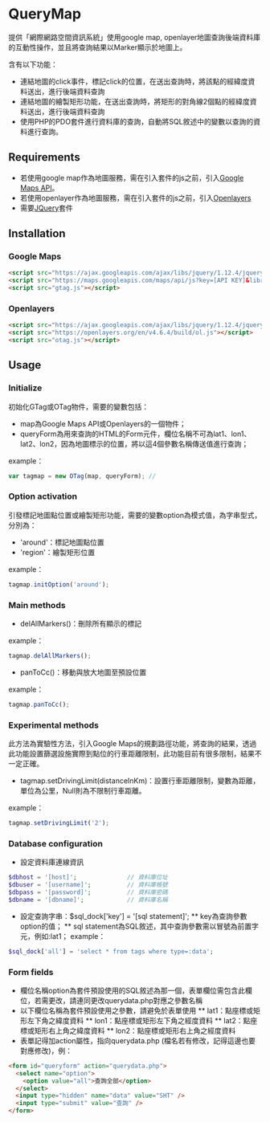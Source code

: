 # QueryMap

提供「網際網路空間資訊系統」使用google map, openlayer地圖查詢後端資料庫的互動性操作，並且將查詢結果以Marker顯示於地圖上。

含有以下功能：
* 連結地圖的click事件，標記click的位置，在送出查詢時，將該點的經緯度資料送出，進行後端資料查詢
* 連結地圖的繪製矩形功能，在送出查詢時，將矩形的對角線2個點的經緯度資料送出，進行後端資料查詢
* 使用PHP的PDO套件進行資料庫的查詢，自動將SQL敘述中的變數以查詢的資料進行查詢。

## Requirements

* 若使用google map作為地圖服務，需在引入套件的js之前，引入[Google Maps API](https://developers.google.com/maps/)。
* 若使用openlayer作為地圖服務，需在引入套件的js之前，引入[Openlayers](https://openlayers.org/)
* 需要[JQuery](https://jquery.com/)套件

## Installation

### Google Maps

```html
<script src="https://ajax.googleapis.com/ajax/libs/jquery/1.12.4/jquery.min.js"></script>
<script src="https://maps.googleapis.com/maps/api/js?key=[API KEY]&libraries=drawing,geometry&sensor=false"></script>
<script src="gtag.js"></script>
```

### Openlayers

```html
<script src="https://ajax.googleapis.com/ajax/libs/jquery/1.12.4/jquery.min.js"></script>
<script src="https://openlayers.org/en/v4.6.4/build/ol.js"></script>
<script src="otag.js"></script>
```

## Usage

### Initialize

初始化GTag或OTag物件，需要的變數包括：
* map為Google Maps API或Openlayers的一個物件；
* queryForm為用來查詢的HTML的Form元件，欄位名稱不可為lat1、lon1、lat2、lon2，因為地圖標示的位置，將以這4個參數名稱傳送值進行查詢；

example：
```js
var tagmap = new OTag(map, queryForm); // 
```

### Option activation

引發標記地圖點位置或繪製矩形功能，需要的變數option為模式值，為字串型式，分別為：
* 'around'：標記地圖點位置
* 'region'：繪製矩形位置

example：
```js
tagmap.initOption('around');
```

### Main methods

* delAllMarkers()：刪除所有顯示的標記

example：
```js
tagmap.delAllMarkers();
```
* panToCc()：移動與放大地圖至預設位置

example：
```js
tagmap.panToCc();
```

### Experimental methods
此方法為實驗性方法，引入Google Maps的規劃路徑功能，將查詢的結果，透過此功能設置篩選設施實際到點位的行車距離限制，此功能目前有很多限制，結果不一定正確。

* tagmap.setDrivingLimit(distanceInKm)：設置行車距離限制，變數為距離，單位為公里，Null則為不限制行車距離。

example：
```js
tagmap.setDrivingLimit('2');
```

### Database configuration
* 設定資料庫連線資訊
```php
$dbhost = '[host]';              // 資料庫位址
$dbuser = '[username]';          // 資料庫帳號
$dbpass = '[password]';          // 資料庫密碼
$dbname = '[dbname]';            // 資料庫名稱
```
* 設定查詢字串：$sql_dock['key'] = '[sql statement]';
** key為查詢參數option的值；
** sql statement為SQL敘述，其中查詢參數需以冒號為前置字元，例如:lat1；
example：
```php
$sql_dock['all'] = 'select * from tags where type=:data';
```

### Form fields
* 欄位名稱option為套件預設使用的SQL敘述為那一個，表單欄位需包含此欄位，若需更改，請連同更改querydata.php對應之參數名稱
* 以下欄位名稱為套件預設使用之參數，請避免於表單使用
** lat1：點座標或矩形左下角之緯度資料
** lon1：點座標或矩形左下角之經度資料
** lat2：點座標或矩形右上角之緯度資料
** lon2：點座標或矩形右上角之經度資料
* 表單記得加action屬性，指向querydata.php (檔名若有修改，記得這邊也要對應修改)，例：
```html
<form id="queryform" action="querydata.php">
  <select name="option">
    <option value="all">查詢全部</option>
  </select>
  <input type="hidden" name="data" value="SHT" />
  <input type="submit" value="查詢" />
</form>
```
